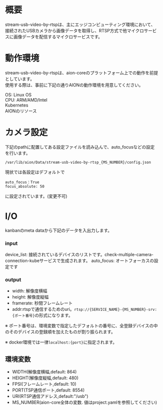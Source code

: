 # 概要
stream-usb-video-by-rtspは、主にエッジコンピューティング環境において、接続されたUSBカメラから画像データを取得し、RTSP方式で他マイクロサービスに画像データを配信するマイクロサービスです。  

# 動作環境   
stream-usb-video-by-rtspは、aion-coreのプラットフォーム上での動作を前提としています。  
使用する際は、事前に下記の通りAIONの動作環境を用意してください。  
 
OS: Linux OS  
CPU: ARM/AMD/Intel     
Kubernetes  
AIONのリソース    

# カメラ設定
下記のpathに配置してある設定ファイルを読み込んで、auto_focusなどの設定を行います。

`/var/lib/aion/Data/stream-usb-video-by-rtsp_{MS_NUMBER}/config.json`

現状では各設定はデフォルトで
```
auto_focus：True
focus_absolute: 50
```
に設定されています。(変更不可)

# I/O
kanbanのmeta dataから下記のデータを入出力します。
### input
device_list: 接続されているデバイスのリストです。check-multiple-camera-connection-kubeサービスで生成されます。
auto_focus: オートフォーカスの設定です

### output
- width: 解像度横幅 
- height: 解像度縦幅 
- framerate: 秒間フレームレート
- addr:rtspで通信するためのuri。`rtsp://{SERVICE_NAME}-{MS_NUMBER}-srv:{ポート番号}`の形式になります。

※ ポート番号は、環境変数で指定したデフォルトの番号に、全登録デバイスの中のそのデバイスの登録順を加えたものが割り振られます。

※ docker環境では一律`localhost:{port}`に指定されます。


## 環境変数
- WIDTH(解像度横幅,default: 864)
- HEIGHT(解像度縦幅,default: 480)
- FPSI(フレームレート,default: 10)
- PORT(TSP通信ポート,default: 8554)
- URI(RTSP通信アドレス,default:"/usb")
- MS_NUMBER(aion-core全体の変数. 値はproject.yamlを参照してください)